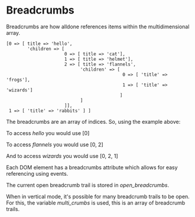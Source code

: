 Breadcrumbs
===========

Breadcrumbs are how alldone references items within the multidimensional array.

```
[0 => [ title => 'hello',
		'children => [
					  0 => [ title => 'cat'],
					  1 => [ title => 'helmet'],
					  2 => [ title => 'flannels',
					  		'children' => [ 
					  						0 => [ 'title' => 'frogs'],
					  						1 => [ 'title' => 'wizards']
					  					   ]
					  		]
					  ]],
 1 => [ 'title' => 'rabbits' ] ]
 ```

The breadcrumbs are an array of indices. So, using the example above:

To access *hello* you would use [0]

To access *flannels* you would use [0, 2]

And to access *wizards* you would use [0, 2, 1]

Each DOM element has a breadcrumbs attribute which allows for easy referencing using events.

The current open breadcrumb trail is stored in *open_breadcrumbs*.

When in vertical mode, it's possible for many breadcrumb trails to be open. For this, the variable *multi_crumbs* is used, this is an array of breadcrumb trails.
